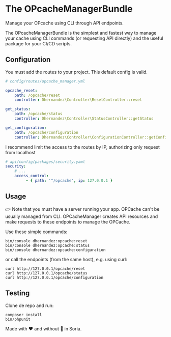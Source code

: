 # The OPcacheManagerBundle

Manage your OPcache using CLI through API endpoints.

The OPcacheManagerBundle is the simplest and fastest way to manage your cache using CLI commands 
(or requesting API directly) and the useful package for your CI/CD scripts.

## Configuration
You must add the routes to your project. This default config is valid.

```yaml
# config/routes/opcache_manager.yml

opcache_reset:
    path: /opcache/reset
    controller: Dhernandez\Controller\ResetController::reset

get_status:
    path: /opcache/status
    controller: Dhernandez\Controller\StatusController::getStatus

get_configuration:
    path: /opcache/configuration
    controller: Dhernandez\Controller\ConfigurationController::getConfiguration
```

I recommend limit the access to the routes by IP, authorizing only request from localhost
```yaml
# api/config/packages/security.yaml
security:
    # ...
    access_control:
         - { path: '^/opcache', ip: 127.0.0.1 }
``` 

## Usage
:point_right: Note that you must have a server running your app. OPCache can't be usually managed from
CLI. OPCacheManager creates API resources and make requests to these endpoints to manage the OPCache.

Use these simple commands:

```shell script
bin/console dhernandez:opcache:reset
bin/console dhernandez:opcache:status
bin/console dhernandez:opcache:configuration
```

or call the endpoints (from the same host), e.g. using curl:

```shell script
curl http://127.0.0.1/opcache/reset
curl http://127.0.0.1/opcache/status
curl http://127.0.0.1/opcache/configuration
```

## Testing
Clone de repo and run:
```shell script
composer install
bin/phpunit
```

Made with ❤️ and without :cop: in Soria.